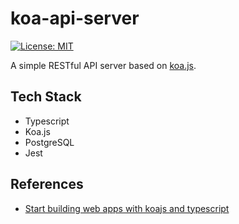 # koa-api-server

[![License: MIT](https://img.shields.io/badge/License-MIT-yellow.svg)](https://opensource.org/licenses/MIT)

A simple RESTful API server based on [koa.js](https://github.com/koajs/koa).

## Tech Stack

- Typescript
- Koa.js
- PostgreSQL
- Jest

## References

- [Start building web apps with koajs and typescript](https://medium.com/netscape/start-building-web-apps-with-koajs-and-typescript-366264dec608)
